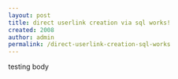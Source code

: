 ```yaml
---
layout: post
title: direct userlink creation via sql works!
created: 2008
author: admin
permalink: /direct-userlink-creation-sql-works
---
```

testing body
